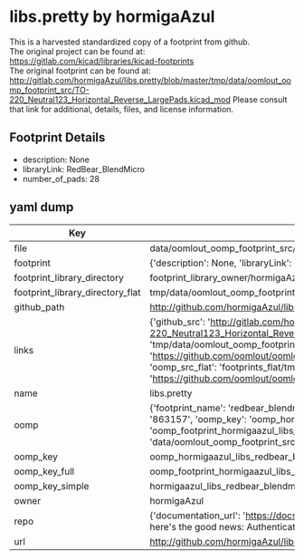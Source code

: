 # libs.pretty by hormigaAzul  
This is a harvested standardized copy of a footprint from github.  
The original project can be found at:  
https://gitlab.com/kicad/libraries/kicad-footprints  
The original footprint can be found at:
http://gitlab.com/hormigaAzul/libs.pretty/blob/master/tmp/data/oomlout_oomp_footprint_src/TO-220_Neutral123_Horizontal_Reverse_LargePads.kicad_mod
Please consult that link for additional, details, files, and license information.  
## Footprint Details
* description: None  
* libraryLink: RedBear_BlendMicro  
* number_of_pads: 28  
## yaml dump  
| Key | Value |  
| --- | --- |  
| file | data/oomlout_oomp_footprint_src/libs.pretty/RedBear_BlendMicro.kicad_mod |  
| footprint | {'description': None, 'libraryLink': 'RedBear_BlendMicro', 'number_of_pads': 28} |  
| footprint_library_directory | footprint_library_owner/hormigaAzul_libs.pretty |  
| footprint_library_directory_flat | tmp/data/oomlout_oomp_footprint_src/footprints_flat/hormigaazul_libs_redbear_blendmicro/working |  
| github_path | http://github.com/hormigaAzul/libs.pretty/blob/master/tmp/data/oomlout_oomp_footprint_src/RedBear_BlendMicro.kicad_mod |  
| links | {'github_src': 'http://gitlab.com/hormigaAzul/libs.pretty/blob/master/tmp/data/oomlout_oomp_footprint_src/TO-220_Neutral123_Horizontal_Reverse_LargePads.kicad_mod', 'github_src_repo': 'https://gitlab.com/kicad/libraries/kicad-footprints', 'oomp_bot': 'tmp/data/oomlout_oomp_footprint_src/footprints/hormigaazul_libs_redbear_blendmicro/working', 'oomp_bot_github': 'https://github.com/oomlout/oomlout_oomp_footprint_bot/tree/main/tmp/data/oomlout_oomp_footprint_src/footprints/hormigaazul_libs_redbear_blendmicro/working', 'oomp_src_flat': 'footprints_flat/tmp/data/oomlout_oomp_footprint_src/footprints_flat/hormigaazul_libs_redbear_blendmicro/working', 'oomp_src_flat_github': 'https://github.com/oomlout/oomlout_oomp_footprint_src/tree/main/tmp/data/oomlout_oomp_footprint_src/footprints_flat/hormigaazul_libs_redbear_blendmicro/working'} |  
| name | libs.pretty |  
| oomp | {'footprint_name': 'redbear_blendmicro', 'library_name': 'libs', 'md5': '8631574b553b3183bd4d83d4c7bab3e9', 'md5_10': '8631574b55', 'md5_5': '86315', 'md5_6': '863157', 'oomp_key': 'oomp_hormigaazul_libs_redbear_blendmicro', 'oomp_key_extra': 'oomp_footprint_hormigaazul_libs_redbear_blendmicro', 'oomp_key_full': 'oomp_footprint_hormigaazul_libs_redbear_blendmicro_863157', 'oomp_key_simple': 'hormigaazul_libs_redbear_blendmicro', 'original_filename': 'data/oomlout_oomp_footprint_src/libs.pretty/RedBear_BlendMicro.kicad_mod', 'owner_name': 'hormigaazul'} |  
| oomp_key | oomp_hormigaazul_libs_redbear_blendmicro |  
| oomp_key_full | oomp_footprint_hormigaazul_libs_redbear_blendmicro |  
| oomp_key_simple | hormigaazul_libs_redbear_blendmicro |  
| owner | hormigaAzul |  
| repo | {'documentation_url': 'https://docs.github.com/rest/overview/resources-in-the-rest-api#rate-limiting', 'message': "API rate limit exceeded for 84.66.142.224. (But here's the good news: Authenticated requests get a higher rate limit. Check out the documentation for more details.)"} |  
| url | http://github.com/hormigaAzul/libs.pretty |  

